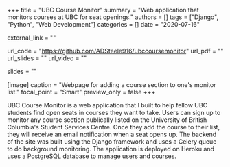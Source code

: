+++
title = "UBC Course Monitor"
summary = "Web application that monitors courses at UBC for seat openings."
authors = []
tags = ["Django", "Python", "Web Development"]
categories = []
date = "2020-07-16"

external_link = ""

url_code = "https://github.com/ADSteele916/ubccoursemonitor"
url_pdf = ""
url_slides = ""
url_video = ""

slides = ""

[image]
  caption = "Webpage for adding a course section to one's monitor list."
  focal_point = "Smart"
  preview_only = false
+++

UBC Course Monitor is a web application that I built to help fellow UBC students find open seats in courses they want to take. Users can sign up to monitor any course section publically listed on the University of British Columbia's Student Services Centre. Once they add the course to their list, they will receive an email notification when a seat opens up. The backend of the site was built using the Django framework and uses a Celery queue to do background monitoring. The application is deployed on Heroku and uses a PostgreSQL database to manage users and courses.

